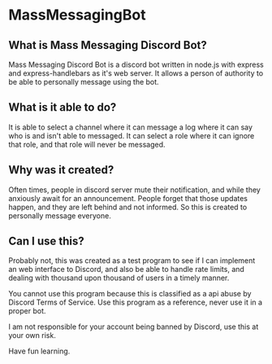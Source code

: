 # MassMessagingBot

## What is Mass Messaging Discord Bot?
Mass Messaging Discord Bot is a discord bot written in node.js with express and express-handlebars as it's web server. It allows a person of authority to be able to personally message using the bot.

## What is it able to do?
It is able to select a channel where it can message a log where it can say who is and isn't able to messaged. It can select a role where it can ignore that role, and that role will never be messaged.

## Why was it created?
Often times, people in discord server mute their notification, and while they anxiously await for an announcement. People forget that those updates happen, and they are left behind and not informed. So this is created to personally message everyone.

## Can I use this?
Probably not, this was created as a test program to see if I can implement an web interface to Discord, and also be able to handle rate limits, and dealing with thousand upon thousand of users in a timely manner. 

You cannot use this program because this is classified as a api abuse by Discord Terms of Service. Use this program as a reference, never use it in a proper bot.

I am not responsible for your account being banned by Discord, use this at your own risk.

Have fun learning.